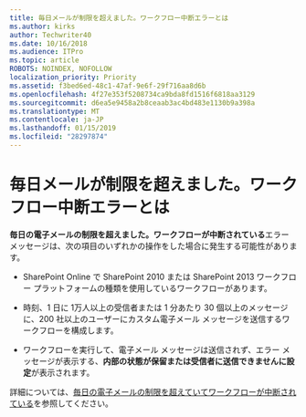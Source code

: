 ```yaml
---
title: 毎日メールが制限を超えました。ワークフロー中断エラーとは
ms.author: kirks
author: Techwriter40
ms.date: 10/16/2018
ms.audience: ITPro
ms.topic: article
ROBOTS: NOINDEX, NOFOLLOW
localization_priority: Priority
ms.assetid: f3bed6ed-48c1-47af-9e6f-29f716aa8d6b
ms.openlocfilehash: 4f27e353f5208734ca9bda8fd1516f6818aa3129
ms.sourcegitcommit: d6ea5e9458a2b8ceaab3ac4bd483e1130b9a398a
ms.translationtype: MT
ms.contentlocale: ja-JP
ms.lasthandoff: 01/15/2019
ms.locfileid: "28297874"
---
```

# <a name="daily-email-limit-exceeded-workflow-is-suspended-error"></a>毎日メールが制限を超えました。ワークフロー中断エラーとは

 **毎日の電子メールの制限を超えました。ワークフローが中断されている**エラー メッセージは、次の項目のいずれかの操作をした場合に発生する可能性があります。 
  
- SharePoint Online で SharePoint 2010 または SharePoint 2013 ワークフロー プラットフォームの種類を使用しているワークフローがあります。
    
- 時刻、1 日に 1万人以上の受信者または 1 分あたり 30 個以上のメッセージに、200 社以上のユーザーにカスタム電子メール メッセージを送信するワークフローを構成します。
    
- ワークフローを実行して、電子メール メッセージは送信されず、エラー メッセージが表示する、**内部の状態が保留または受信者に送信できませんに設定**が表示されます。 
    
詳細については、[毎日の電子メールの制限を超えていてワークフローが中断されている](https://go.microsoft.com/fwlink/?Linkid=2031137)を参照してください。
  
